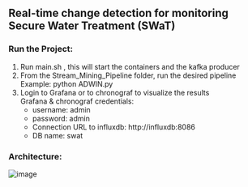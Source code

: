 ## Real-time change detection for monitoring Secure Water Treatment (SWaT)

### Run the Project:

  1. Run main.sh , this will start the containers and the kafka producer
  2. From the Stream_Mining_Pipeline folder, run the desired pipeline\
     Example: python ADWIN.py
  3. Login to Grafana or to chronograf to visualize the results\
     Grafana & chronograf credentials: 
     - username: admin
     - password: admin
     - Connection URL to influxdb: http://influxdb:8086
     - DB name: swat


### Architecture:
![image](https://github.com/Latifaa17/OST_SM/assets/48823874/fedc1d0b-846a-4a7d-9db2-b82dc4579091)
    

